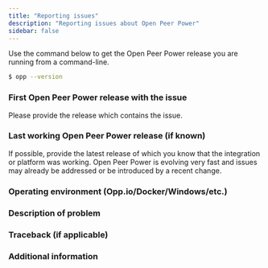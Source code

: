 ```yaml
---
title: "Reporting issues"
description: "Reporting issues about Open Peer Power"
sidebar: false
---
```


Use the command below to get the Open Peer Power release you are running from a command-line.

```bash
$ opp --version
```

### First Open Peer Power release with the issue

Please provide the release which contains the issue.

### Last working Open Peer Power release (if known)

If possible, provide the latest release of which you know that the integration or platform was working. Open Peer Power is evolving very fast and issues may already be addressed or be introduced by a recent change.

### Operating environment (Opp.io/Docker/Windows/etc.)


### Description of problem


### Traceback (if applicable)


### Additional information
